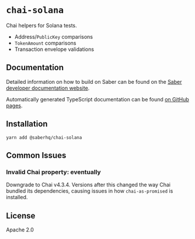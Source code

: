 # `chai-solana`

Chai helpers for Solana tests.

- Address/`PublicKey` comparisons
- `TokenAmount` comparisons
- Transaction envelope validations

## Documentation

Detailed information on how to build on Saber can be found on the [Saber developer documentation website](https://docs.saber.so/docs/developing/overview).

Automatically generated TypeScript documentation can be found [on GitHub pages](https://saber-hq.github.io/saber-common/).

## Installation

```
yarn add @saberhq/chai-solana
```

## Common Issues

### Invalid Chai property: eventually

Downgrade to Chai v4.3.4. Versions after this changed the way Chai bundled its dependencies, causing issues in how `chai-as-promised` is installed.

## License

Apache 2.0

